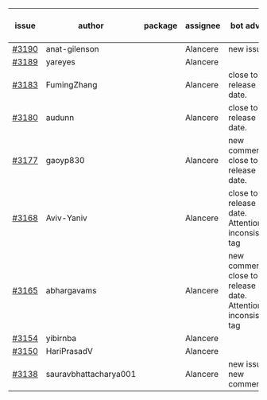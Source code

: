 | issue | author | package | assignee | bot advice | created date of issue | target release date | date from target |
| ------ | ------ | ------ | ------ | ------ | ------ | ------ | :-----: |
| [#3190](https://github.com/Azure/sdk-release-request/issues/3190) | anat-gilenson |  | Alancere | new issue. | 09-18 | 10-03 |  |
| [#3189](https://github.com/Azure/sdk-release-request/issues/3189) | yareyes |  | Alancere |  | 09-16 | 09-23 |  |
| [#3183](https://github.com/Azure/sdk-release-request/issues/3183) | FumingZhang |  | Alancere | close to release date.  | 09-16 | 09-21 | 1 |
| [#3180](https://github.com/Azure/sdk-release-request/issues/3180) | audunn |  | Alancere | close to release date.  | 09-15 | 09-22 | 2 |
| [#3177](https://github.com/Azure/sdk-release-request/issues/3177) | gaoyp830 |  | Alancere | new comment. close to release date.  | 09-15 | 09-21 | 1 |
| [#3168](https://github.com/Azure/sdk-release-request/issues/3168) | Aviv-Yaniv |  | Alancere | close to release date.  Attention to inconsistent tag | 09-14 | 09-19 | 0 |
| [#3165](https://github.com/Azure/sdk-release-request/issues/3165) | abhargavams |  | Alancere | new comment. close to release date.  Attention to inconsistent tag | 09-14 | 09-20 | 0 |
| [#3154](https://github.com/Azure/sdk-release-request/issues/3154) | yibirnba |  | Alancere |  | 09-11 | 09-26 |  |
| [#3150](https://github.com/Azure/sdk-release-request/issues/3150) | HariPrasadV |  | Alancere |  | 09-07 | 10-11 |  |
| [#3138](https://github.com/Azure/sdk-release-request/issues/3138) | sauravbhattacharya001 |  | Alancere | new issue. new comment. | 09-02 | 10-17 |  |
